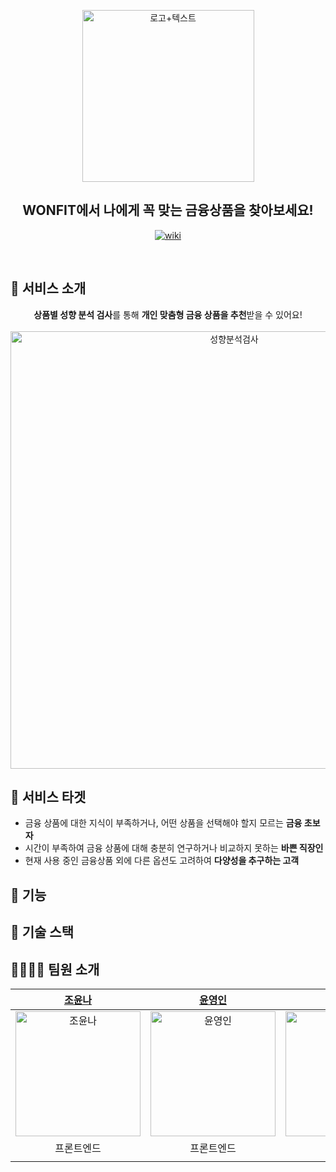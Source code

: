 <div align="center">
<p align="center">
<img width="275" alt="로고+텍스트" src="https://github.com/woorifisa-projects/WONFIT/assets/125553827/28edf3d2-d501-4ac3-8058-917d6c7f63eb">
</p>

##  WONFIT에서 나에게 꼭 맞는 금융상품을 찾아보세요!
[![wiki](http://img.shields.io/badge/-GitHub%20WiKi-black?style=flat&logo=github&logoColor=white&link=https://github.com/woorifisa-projects/WONFIT/wiki)](https://github.com/woorifisa-projects/WONFIT/wiki)
</div>

<br>

## 🧩 서비스 소개
<div align="center">
  
**상품별 성향 분석 검사**를 통해 **개인 맞춤형 금융 상품을 추천**받을 수 있어요!
<br >
<br >
<img width="700" alt="성향분석검사" src="https://github.com/woorifisa-projects/WONFIT/assets/125553827/eb7806c7-7ce9-401b-9bfb-822fe54c463e">



</div>

## 🤔 서비스 타겟

- 금융 상품에 대한 지식이 부족하거나, 어떤 상품을 선택해야 할지 모르는 **금융 초보자** <br />
- 시간이 부족하여 금융 상품에 대해 충분히 연구하거나 비교하지 못하는 **바쁜 직장인** <br />
- 현재 사용 중인 금융상품 외에 다른 옵션도 고려하여 **다양성을 추구하는 고객**



## 🧩 기능


## 🔧 기술 스택



## 👨‍👨‍👧‍👧 팀원 소개
|[조윤나](https://github.com/younnacho)|[윤영인](https://github.com/purple11-11)|[정주영](https://github.com/suwonhansibak)|[유재원](https://github.com/Jaewonnnn)|
|:---:|:---:|:---:|:---:|
|<img width="200" alt="조윤나" src="https://github.com/woorifisa-projects/WONFIT/assets/125553827/c8b8b54e-0e3e-40b5-b5b5-6df79a882dd6">|<img width="200" alt="윤영인" src="https://github.com/woorifisa-projects/WONFIT/assets/125553827/1353b53d-1451-4556-be7b-4de69f793b87">|<img width="200" alt="정주영" src="https://github.com/woorifisa-projects/WONFIT/assets/125553827/be6a02ae-9af9-4c44-82d8-2377d990a335">|<img width="200" alt="유재원" src="https://github.com/woorifisa-projects/WONFIT/assets/125553827/1fe74339-1059-429e-adbb-bb7c30999ef3">|
|프론트엔드|프론트엔드|백엔드|백엔드|
|||||
